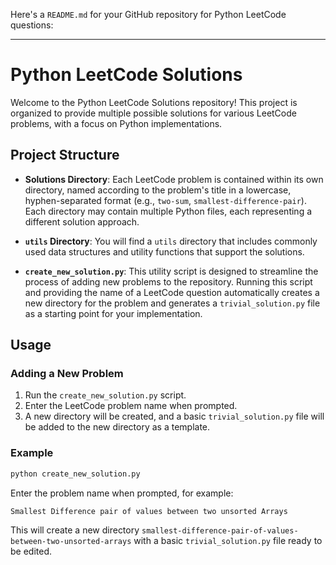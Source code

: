 Here's a `README.md` for your GitHub repository for Python LeetCode questions:

---

# Python LeetCode Solutions

Welcome to the Python LeetCode Solutions repository! This project is organized to provide multiple possible solutions for various LeetCode problems, with a focus on Python implementations.

## Project Structure

- **Solutions Directory**: Each LeetCode problem is contained within its own directory, named according to the problem's title in a lowercase, hyphen-separated format (e.g., `two-sum`, `smallest-difference-pair`). Each directory may contain multiple Python files, each representing a different solution approach.

- **`utils` Directory**: You will find a `utils` directory that includes commonly used data structures and utility functions that support the solutions.

- **`create_new_solution.py`**: This utility script is designed to streamline the process of adding new problems to the repository. Running this script and providing the name of a LeetCode question automatically creates a new directory for the problem and generates a `trivial_solution.py` file as a starting point for your implementation.

## Usage

### Adding a New Problem

1. Run the `create_new_solution.py` script.
2. Enter the LeetCode problem name when prompted.
3. A new directory will be created, and a basic `trivial_solution.py` file will be added to the new directory as a template.

### Example

```bash
python create_new_solution.py
```

Enter the problem name when prompted, for example:

```plaintext
Smallest Difference pair of values between two unsorted Arrays
```

This will create a new directory `smallest-difference-pair-of-values-between-two-unsorted-arrays` with a basic `trivial_solution.py` file ready to be edited.
